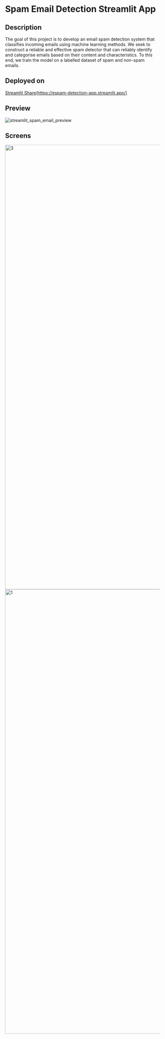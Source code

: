 # Spam Email Detection Streamlit App

## Description

The goal of this project is to develop an email spam detection system that classifies incoming emails using machine learning methods. We seek to construct a reliable and effective spam detector that can reliably identify and categorise emails based on their content and characteristics. To this end, we train the model on a labelled dataset of spam and non-spam emails.

## Deployed on 

[Streamlit Share(https://espam-detection-app.streamlit.app/)](https://espam-detection-app.streamlit.app/)

## Preview

![streamlit_spam_email_preview](https://github.com/ryyhan/spam_email_detection/assets/76737575/a513652b-1cea-42fa-a4db-ac77d7552e9b)


## Screens

<img width="1440" alt="3" src="https://github.com/ryyhan/spam_email_detection/assets/76737575/1100d766-3a1a-4fd3-9d94-d043396fd251">
<img width="1440" alt="1" src="https://github.com/ryyhan/spam_email_detection/assets/76737575/5f0fb859-1deb-4d16-8bee-085b1f6d15fb">
